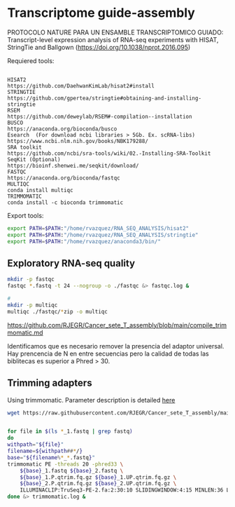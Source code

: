 # Transcriptome guide-assembly

PROTOCOLO NATURE PARA UN ENSAMBLE TRANSCRIPTOMICO GUIADO: Transcript-level expression analysis of RNA-seq experiments with HISAT, StringTie and Ballgown (https://doi.org/10.1038/nprot.2016.095)

Requiered tools:
```

HISAT2
https://github.com/DaehwanKimLab/hisat2#install
STRINGTIE
https://github.com/gpertea/stringtie#obtaining-and-installing-stringtie
RSEM
https://github.com/deweylab/RSEM#-compilation--installation
BUSCO
https://anaconda.org/bioconda/busco
Esearch  (For download ncbi libraries > 5Gb. Ex. scRNA-libs)
https://www.ncbi.nlm.nih.gov/books/NBK179288/
SRA toolkit
https://github.com/ncbi/sra-tools/wiki/02.-Installing-SRA-Toolkit
SeqKit (Optional)
https://bioinf.shenwei.me/seqkit/download/
FASTQC
https://anaconda.org/bioconda/fastqc
MULTIQC
conda install multiqc
TRIMMOMATIC
conda install -c bioconda trimmomatic

```

Export tools:
```bash
export PATH=$PATH:"/home/rvazquez/RNA_SEQ_ANALYSIS/hisat2"
export PATH=$PATH:"/home/rvazquez/RNA_SEQ_ANALYSIS/stringtie"
export PATH=$PATH:"/home/rvazquez/anaconda3/bin/"
```

## Exploratory RNA-seq quality
```bash
mkdir -p fastqc
fastqc *.fastq -t 24 --nogroup -o ./fastqc &> fastqc.log &

#
mkdir -p multiqc
multiqc ./fastqc/*zip -o multiqc

```
https://github.com/RJEGR/Cancer_sete_T_assembly/blob/main/compile_trimmomatic.md

Identificamos que es necesario remover la presencia del adaptor universal. Hay prencencia de N en entre secuencias pero la calidad de todas las biblitecas es superior a Phred > 30.

## Trimming adapters
Using trimmomatic. Parameter description is detailed [here](http://www.usadellab.org/cms/?page=trimmomatic)

```bash
wget https://raw.githubusercontent.com/RJEGR/Cancer_sete_T_assembly/main/TruSeq3-PE-2.fa
```

```bash

for file in $(ls *_1.fastq | grep fastq)
do
withpath="${file}"
filename=${withpath##*/}
base="${filename%*_*.fastq}"
trimmomatic PE -threads 20 -phred33 \
    ${base}_1.fastq ${base}_2.fastq \
    ${base}_1.P.qtrim.fq.gz ${base}_1.UP.qtrim.fq.gz \
    ${base}_2.P.qtrim.fq.gz ${base}_2.UP.qtrim.fq.gz \
    ILLUMINACLIP:TruSeq3-PE-2.fa:2:30:10 SLIDINGWINDOW:4:15 MINLEN:36 LEADING:5 TRAILING:5
done &> trimmomatic.log &

```